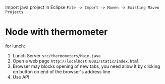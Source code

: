 Import java project in Eclipse
`File -> Import -> Maven -> Existing Maven Projects`

# Node with thermometer
for lunch: 
1. Lunch Server `src/thermometers/Main.java`
2. Open a web page `http://localhost:8081/static/index.html`
3. Browser may blocks opening of new tabs, you need allow it by clicking on button on end of the browser's address line
4. Use API

